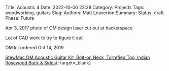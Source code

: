 Title: Acoustic 4
Date: 2022-10-06 22:28
Category: Projects
Tags: woodworking, guitars
Slug:
Authors: Matt Leaverton
Summary:
Status: draft
Phase: Future

Apr 3, 2017 photo of OM design laser cut out at hackerspace

Lot of CAD work to try to figure it out

OM kit ordered Oct 14, 2019

[StewMac OM Acoustic Guitar Kit, Bolt-on Neck, Torrefied Top, Indian Rosewood Back & Sides](https://www.stewmac.com/kits-and-projects/instrument-kits/acoustic-guitar-kits/stewmac-om-acoustic-guitar-kit){: target=_blank}
